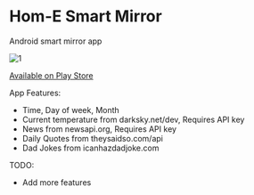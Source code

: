# Hom-E Smart Mirror
Android smart mirror app


![1](https://lh3.googleusercontent.com/HkIWD5p6bIvLhU2XNG7KV5_dYylkbBhF6xPP6SiN_VdsajVlJ9LLS7Pk6_gSI-xxjQlh=w1440-h789-rw)

[Available on Play Store](https://play.google.com/store/apps/details?id=timfuzail.homesmartmirror)

App Features:
* Time, Day of week, Month
* Current temperature from darksky.net/dev, Requires API key 
* News from newsapi.org, Requires API key 
* Daily Quotes from theysaidso.com/api
* Dad Jokes from icanhazdadjoke.com

TODO:
* Add more features
